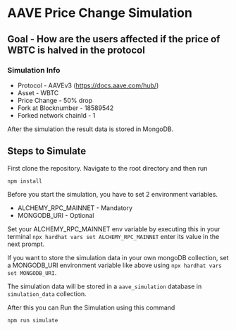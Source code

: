 # AAVE Price Change Simulation

## Goal - How are the users affected if the price of WBTC is halved in the protocol

### Simulation Info

- Protocol - AAVEv3 (https://docs.aave.com/hub/)
- Asset - WBTC
- Price Change - 50% drop
- Fork at Blocknumber - 18589542
- Forked network chainId - 1

After the simulation the result data is stored in MongoDB.

## Steps to Simulate

First clone the repository. Navigate to the root directory and then run

`npm install`

Before you start the simulation, you have to set 2 environment variables.
- ALCHEMY_RPC_MAINNET - Mandatory
- MONGODB_URI - Optional

Set your ALCHEMY_RPC_MAINNET env variable by executing this in your terminal
`npx hardhat vars set ALCHEMY_RPC_MAINNET`
enter its value in the next prompt.

If you want to store the simulation data in your own mongoDB collection, set a MONGODB_URI environment variable like above using `npx hardhat vars set MONGODB_URI`.

The simulation data will be stored in a `aave_simulation` database in `simulation_data` collection.

After this you can Run the Simulation using this command

`npm run simulate`
